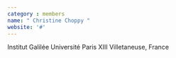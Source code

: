 ```yaml
---
category : members
name: " Christine Choppy " 
website: '#'
---
```

Institut Galilée
Université Paris XIII
Villetaneuse, France

